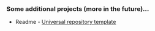 <!-- Hi 👋, if you want to contact me, you can send me email to viktor.pavlovic[at]proton|mail[.]com -->

### Some additional projects (more in the future)...
 - Readme - [Universal repository template](https://github.com/sitemapxml/readme)
